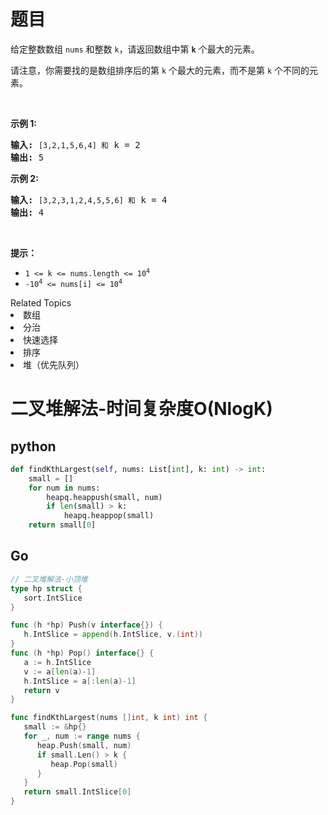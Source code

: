 # 题目
<p>给定整数数组 <code>nums</code> 和整数 <code>k</code>，请返回数组中第 <code><strong>k</strong></code> 个最大的元素。</p>

<p>请注意，你需要找的是数组排序后的第 <code>k</code> 个最大的元素，而不是第 <code>k</code> 个不同的元素。</p>

<p> </p>

<p><strong>示例 1:</strong></p>

<pre>
<strong>输入:</strong> <code>[3,2,1,5,6,4] 和</code> k = 2
<strong>输出:</strong> 5
</pre>

<p><strong>示例 2:</strong></p>

<pre>
<strong>输入:</strong> <code>[3,2,3,1,2,4,5,5,6] 和</code> k = 4
<strong>输出:</strong> 4</pre>

<p> </p>

<p><strong>提示： </strong></p>

<ul>
	<li><code>1 <= k <= nums.length <= 10<sup>4</sup></code></li>
	<li><code>-10<sup>4</sup> <= nums[i] <= 10<sup>4</sup></code></li>
</ul>
<div><div>Related Topics</div><div><li>数组</li><li>分治</li><li>快速选择</li><li>排序</li><li>堆（优先队列）</li></div></div>



# 二叉堆解法-时间复杂度O(NlogK)

## python

```python
def findKthLargest(self, nums: List[int], k: int) -> int:
    small = []
    for num in nums:
        heapq.heappush(small, num)
        if len(small) > k:
            heapq.heappop(small)
    return small[0]
```

## Go

```go
// 二叉堆解法-小顶堆
type hp struct {
   sort.IntSlice
}

func (h *hp) Push(v interface{}) {
   h.IntSlice = append(h.IntSlice, v.(int))
}
func (h *hp) Pop() interface{} {
   a := h.IntSlice
   v := a[len(a)-1]
   h.IntSlice = a[:len(a)-1]
   return v
}

func findKthLargest(nums []int, k int) int {
   small := &hp{}
   for _, num := range nums {
      heap.Push(small, num)
      if small.Len() > k {
         heap.Pop(small)
      }
   }
   return small.IntSlice[0]
}
```

